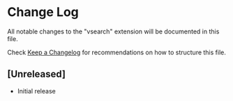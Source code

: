 # Change Log

All notable changes to the "vsearch" extension will be documented in this file.

Check [Keep a Changelog](http://keepachangelog.com/) for recommendations on how to structure this file.

## [Unreleased]

- Initial release